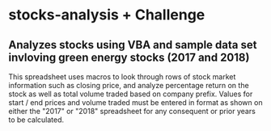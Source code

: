 # stocks-analysis + Challenge
Analyzes stocks using VBA and sample data set invloving green energy stocks (2017 and 2018)
---
This spreadsheet uses macros to look through rows of stock market information such as closing price, and analyze percentage return on the stock as well as total volume traded based on company prefix. Values for start / end prices and volume traded must be entered in format as shown on either the "2017" or "2018" spreadsheet for any consequent or prior years to be calculated.
